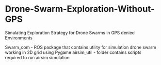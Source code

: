 # Drone-Swarm-Exploration-Without-GPS
Simulating Exploration Strategy for Drone Swarms in GPS denied Environments

Swarm_com - ROS package that contains utility for simulation drone swarm working in 2D grid using Pygame 
airsim_util - folder contains scripts required to run airsim simulation
